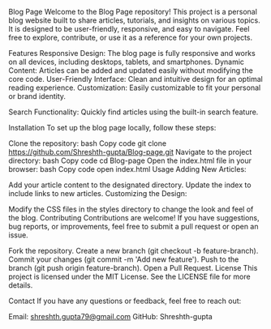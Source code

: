 Blog Page
Welcome to the Blog Page repository! This project is a personal blog website built to share articles, tutorials, and insights on various topics. It is designed to be user-friendly, responsive, and easy to navigate. Feel free to explore, contribute, or use it as a reference for your own projects.

Features
Responsive Design: The blog page is fully responsive and works on all devices, including desktops, tablets, and smartphones.
Dynamic Content: Articles can be added and updated easily without modifying the core code.
User-Friendly Interface: Clean and intuitive design for an optimal reading experience.
Customization: Easily customizable to fit your personal or brand identity.

Search Functionality: Quickly find articles using the built-in search feature.

Installation
To set up the blog page locally, follow these steps:

Clone the repository:
bash
Copy code
git clone https://github.com/Shreshth-gupta/Blog-page.git
Navigate to the project directory:
bash
Copy code
cd Blog-page
Open the index.html file in your browser:
bash
Copy code
open index.html
Usage
Adding New Articles:

Add your article content to the designated directory.
Update the index to include links to new articles.
Customizing the Design:

Modify the CSS files in the styles directory to change the look and feel of the blog.
Contributing
Contributions are welcome! If you have suggestions, bug reports, or improvements, feel free to submit a pull request or open an issue.

Fork the repository.
Create a new branch (git checkout -b feature-branch).
Commit your changes (git commit -m 'Add new feature').
Push to the branch (git push origin feature-branch).
Open a Pull Request.
License
This project is licensed under the MIT License. See the LICENSE file for more details.

Contact
If you have any questions or feedback, feel free to reach out:

Email: shreshth.gupta79@gmail.com
GitHub: Shreshth-gupta
